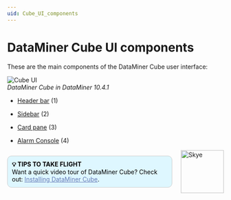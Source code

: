 ```yaml
---
uid: Cube_UI_components
---
```


# DataMiner Cube UI components

These are the main components of the DataMiner Cube user interface:

![Cube UI](~/dataminer/images/Cube_UI.png)<br/>*DataMiner Cube in DataMiner 10.4.1*

- [Header bar](xref:DataMiner_Cube_header_bar) (1)

- [Sidebar](xref:DataMiner_Cube_sidebar) (2)

- [Card pane](xref:DataMiner_Cube_card_pane) (3)

- [Alarm Console](xref:DataMiner_Cube_Alarm_Console) (4)

<div style="display: flex; align-items: center; justify-content: space-between; margin: 0 auto; max-width: 100%;">
  <div style="border: 1px solid #ccc; border-radius: 10px; padding: 10px; flex-grow: 1; background-color: #DEF7FF; margin-right: 20px; color: #000000;">
    <b>💡 TIPS TO TAKE FLIGHT</b><br>
    Want a quick video tour of DataMiner Cube? Check out: <a href="xref:Installing_the_DataMiner_Cube_desktop_application" style="color: #657AB7;">Installing DataMiner Cube</a>.
  </div>
  <img src="~/images/Skye.svg" alt="Skye" style="width: 100px; flex-shrink: 0;">
</div>

